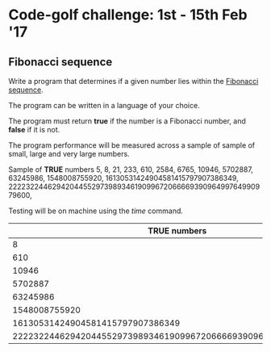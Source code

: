 # Code-golf challenge: 1st - 15th Feb '17 

## Fibonacci sequence

Write a program that determines if a given number lies within the [Fibonacci sequence](https://en.wikipedia.org/wiki/Fibonacci_number).

The program can be written in a language of your choice.

The program must return **true** if the number is a Fibonacci number, and **false** if it is not.

The program performance will be measured across a sample of sample of small, large and very large numbers.

Sample of **TRUE** numbers
5, 8, 21, 233, 610, 2584, 6765, 10946, 5702887, 63245986, 1548008755920, 16130531424904581415797907386349, 222232244629420445529739893461909967206666939096499764990979600,

Testing will be on machine using the _time_ command.



| **TRUE** numbers | **FALSE** numbers   |
| ---------------- | ------------------: |
| 8   | 17 |
| 610 | 879 |
| 10946 | 34278 |
| 5702887 | 92847598792836123 |
| 63245986 |
| 1548008755920 |
| 16130531424904581415797907386349 |
| 222232244629420445529739893461909967206666939096499764990979600 |
